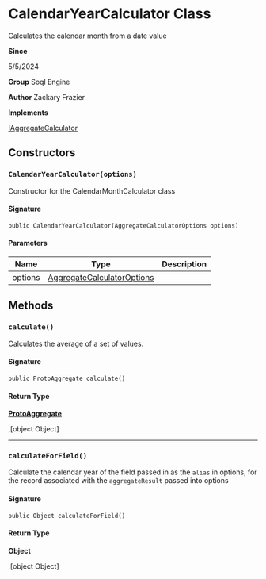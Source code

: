 # CalendarYearCalculator Class

Calculates the calendar month from a date value

**Since** 

5/5/2024

**Group** Soql Engine

**Author** Zackary Frazier

**Implements**

[IAggregateCalculator](IAggregateCalculator.md)

## Constructors
### `CalendarYearCalculator(options)`

Constructor for the CalendarMonthCalculator class

#### Signature
```apex
public CalendarYearCalculator(AggregateCalculatorOptions options)
```

#### Parameters
| Name | Type | Description |
|------|------|-------------|
| options | [AggregateCalculatorOptions](AggregateCalculatorOptions.md) |  |

## Methods
### `calculate()`

Calculates the average of a set of values.

#### Signature
```apex
public ProtoAggregate calculate()
```

#### Return Type
**[ProtoAggregate](../utilities/ProtoAggregate.md)**

,[object Object]

---

### `calculateForField()`

Calculate the calendar year of the field passed in as the `alias` in options, 
for the record associated with the `aggregateResult` passed into options

#### Signature
```apex
public Object calculateForField()
```

#### Return Type
**Object**

,[object Object]